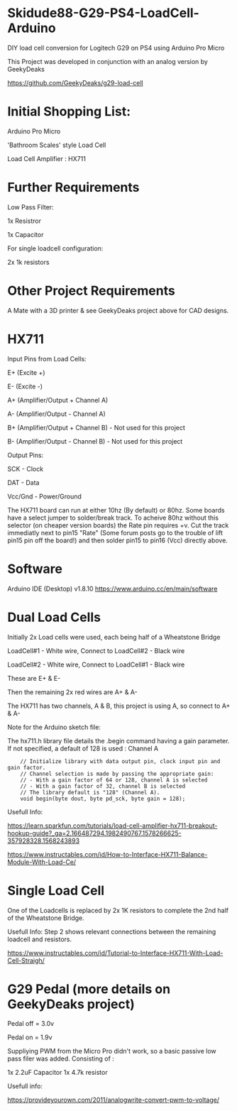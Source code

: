 # Skidude88-G29-PS4-LoadCell-Arduino
DIY load cell conversion for Logitech G29 on PS4 using Arduino Pro Micro

This Project was developed in conjunction with an analog version by GeekyDeaks

https://github.com/GeekyDeaks/g29-load-cell

# Initial Shopping List:

Arduino Pro Micro

'Bathroom Scales' style Load Cell

Load Cell Amplifier : HX711

# Further Requirements

Low Pass Filter:

1x Resistror

1x Capacitor

For single loadcell configuration:

2x 1k resistors

# Other Project Requirements
A Mate with a 3D printer & see GeekyDeaks project above for CAD designs.


# HX711

Input Pins from Load Cells:

E+ (Excite +)

E- (Excite -)

A+ (Amplifier/Output + Channel A)

A- (Amplifier/Output - Channel A)

B+ (Amplifier/Output + Channel B) - Not used for this project

B- (Amplifier/Output - Channel B) - Not used for this project

Output Pins:

SCK - Clock

DAT - Data

Vcc/Gnd - Power/Ground

The HX711 board can run at either 10hz (By default) or 80hz. Some boards have a select jumper to solder/break track. To acheive 80hz without this selector (on cheaper version boards) the Rate pin requires +v. Cut the track immediatly next to pin15 "Rate" (Some forum posts go to the trouble of lift pin15 pin off the board!) and then solder pin15 to pin16 (Vcc) directly above. 



# Software
Arduino IDE (Desktop) v1.8.10
https://www.arduino.cc/en/main/software

# Dual Load Cells

Initially 2x Load cells were used, each being half of a Wheatstone Bridge

LoadCell#1 - White wire, Connect to LoadCell#2 - Black wire

LoadCell#2 - White wire, Connect to LoadCell#1 - Black wire

These are E+ & E-

Then the remaining 2x red wires are A+ & A-

The HX711 has two channels, A & B, this project is using A, so connect to A+ & A-

Note for the Arduino sketch file: 

The hx711.h library file details the .begin command having a gain parameter. If not specified, a default of 128 is used : Channel A

	  	// Initialize library with data output pin, clock input pin and gain factor.
		// Channel selection is made by passing the appropriate gain:
		// - With a gain factor of 64 or 128, channel A is selected
		// - With a gain factor of 32, channel B is selected
		// The library default is "128" (Channel A).
		void begin(byte dout, byte pd_sck, byte gain = 128);

Usefull Info:

https://learn.sparkfun.com/tutorials/load-cell-amplifier-hx711-breakout-hookup-guide?_ga=2.166487294.1982490767.1578266625-357928328.1568243893


https://www.instructables.com/id/How-to-Interface-HX711-Balance-Module-With-Load-Ce/


# Single Load Cell

One of the Loadcells is replaced by 2x 1K resistors to complete the 2nd half of the Wheatstone Bridge.

Usefull Info: Step 2 shows relevant connections between the remaining loadcell and resistors.

https://www.instructables.com/id/Tutorial-to-Interface-HX711-With-Load-Cell-Straigh/



# G29 Pedal (more details on GeekyDeaks project)

Pedal off = 3.0v

Pedal on  = 1.9v


Suppliying PWM from the Micro Pro didn't work, so a  basic passive low pass filer was added.
Consisting of :

1x 2.2uF Capacitor
1x 4.7k resistor

Usefull info:

https://provideyourown.com/2011/analogwrite-convert-pwm-to-voltage/



